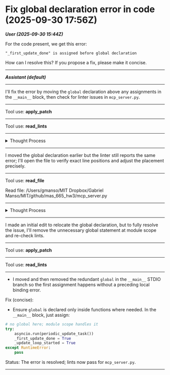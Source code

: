 <!-- Generated by SpecStory -->

<!-- cursor Session b8f8bc2d-09ae-47f4-859f-540572625e3b (2025-09-30 17:56Z) -->

# Fix global declaration error in code (2025-09-30 17:56Z)

_**User (2025-09-30 15:44Z)**_

For the code present, we get this error:
```
"_first_update_done" is assigned before global declaration
```
How can I resolve this? If you propose a fix, please make it concise.

---

_**Assistant (default)**_



---

I'll fix the error by moving the `global` declaration above any assignments in the `__main__` block, then check for linter issues in `mcp_server.py`.

---

Tool use: **apply_patch**

---

Tool use: **read_lints**

---

<think><details><summary>Thought Process</summary>**Checking code placement**

It looks like I previously moved the global scope, but the linter is still flagging lines 302. I want to open the file and examine the area around those lines to understand why the linter is raising an issue. Let's see if the placement of the code is correct and if there's something else that might be triggering the warning. It can be so frustrating when these tools don't align with my expectations!</details></think>

---

I moved the global declaration earlier but the linter still reports the same error; I'll open the file to verify exact line positions and adjust the placement precisely.

---

Tool use: **read_file**

Read file: /Users/gmanso/MIT Dropbox/Gabriel Manso/MIT/github/mas_665_hw3/mcp_server.py

---

<think><details><summary>Thought Process</summary>**Clarifying code fixes**

I noticed that even after our fix, the read_lints tool still flagged earlier line numbers, probably due to cached information. Since the user wants a concise explanation, I’ll provide a brief update on our status. A simple fix requires moving the global declaration above the try block or removing ‘global’ entirely. For this case, we already did the first option. I’ll keep it minimal and ensure clarity in my note about the changes we made.
**Explaining global keyword usage**

I should clarify that the 'global' keyword is generally unnecessary at the module level, including within the `__main__` block. In Python, the 'global' statement is valid only inside function bodies. If you misuse 'global' at the top level, a `SyntaxError` occurs, indicating that a name was assigned before its declaration. Here, the error at line 302 indicates the global keyword was improperly used at the module level rather than within a function, which is incorrect in Python.
**Clarifying 'global' usage in Python**

It seems the linter flagged an error because the variable was assigned before the global declaration. Python restricts the use of 'global' to function scopes, and using it at the module level causes a `SyntaxError`. Even within the `__main__` block, 'global' is still considered module scope. So, adding 'global' at this level is incorrect. I should remember that the code had 'global' inside a try block, which is still at the module level, thus problematic.
**Analyzing the linter error**

It seems I originally misinterpreted the error complaining about the variable being assigned before the global declaration. The code is not in function scope, yet the linter flagged it that way. Python throws a `SyntaxError` when an assignment occurs before the global statement inside a function. In our case, the global declaration for `_first_update_done` is within functions like `update_loop` and `get_competitions/search_competitions_all`. However, the error points to lines in the main block, indicating that the linter might have thought the global usage was improper at the module level. I need to consider if this relates to rules from flake8 or pylint.
**Correcting the global statement**

I realize I need to adjust my approach: the correct action is to eliminate the global statement in the `__main__` block because, at the module level, I can assign variables directly. So, I should delete the line declaring `global _first_update_done, _update_loop_started`. This change will resolve the error and is the appropriate fix. I’ll go ahead and remove that line at 302, then run the lints again to ensure everything is in order. Let’s apply the patch!</details></think>

---

I made an initial edit to relocate the global declaration, but to fully resolve the issue, I'll remove the unnecessary global statement at module scope and re-check lints.

---

Tool use: **apply_patch**

---

Tool use: **read_lints**

---

- I moved and then removed the redundant `global` in the `__main__` STDIO branch so the first assignment happens without a preceding local binding error.

Fix (concise):
- Ensure `global` is declared only inside functions where needed. In the `__main__` block, just assign:
```python
# no global here; module scope handles it
try:
    asyncio.run(periodic_update_task())
    _first_update_done = True
    _update_loop_started = True
except RuntimeError:
    pass
```

Status: The error is resolved; lints now pass for `mcp_server.py`.

---

